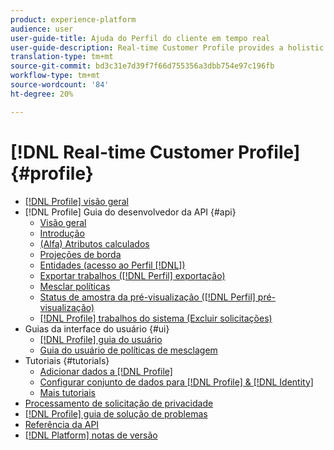 ```yaml
---
product: experience-platform
audience: user
user-guide-title: Ajuda do Perfil do cliente em tempo real
user-guide-description: Real-time Customer Profile provides a holistic view of each individual customer by combining data from multiple channels, including online, offline, CRM, and third-party data. Profile allows you to consolidate your disparate customer data into a unified view offering an actionable, timestamped account of every customer interaction.
translation-type: tm+mt
source-git-commit: bd3c31e7d39f7f66d755356a3dbb754e97c196fb
workflow-type: tm+mt
source-wordcount: '84'
ht-degree: 20%

---
```



# [!DNL Real-time Customer Profile] {#profile}

* [[!DNL Profile] visão geral](home.md)
* [!DNL Profile] Guia do desenvolvedor da API {#api}
   * [Visão geral](api/overview.md)
   * [Introdução](api/getting-started.md)
   * [(Alfa) Atributos calculados](api/computed-attributes.md)
   * [Projeções de borda](api/edge-projections.md)
   * [Entidades (acesso ao Perfil [!DNL])](api/entities.md)
   * [Exportar trabalhos ([!DNL Perfil] exportação)](api/export-jobs.md)
   * [Mesclar políticas](api/merge-policies.md)
   * [Status de amostra da pré-visualização ([!DNL Perfil] pré-visualização)](api/preview-sample-status.md)
   * [[!DNL Profile] trabalhos do sistema (Excluir solicitações)](api/profile-system-jobs.md)
* Guias da interface do usuário {#ui}
   * [[!DNL Profile] guia do usuário](ui/user-guide.md)
   * [Guia do usuário de políticas de mesclagem](ui/merge-policies.md)
* Tutoriais {#tutorials}
   * [Adicionar dados a [!DNL Profile]](tutorials/add-profile-data.md)
   * [Configurar conjunto de dados para [!DNL Profile] &amp; [!DNL Identity]](tutorials/dataset-configuration.md)
   * [Mais tutoriais](https://docs.adobe.com/content/help/pt-BR/experience-platform/tutorials/home.html)
* [Processamento de solicitação de privacidade](privacy.md)
* [[!DNL Profile] guia de solução de problemas](troubleshooting.md)
* [Referência da API](https://www.adobe.io/apis/experienceplatform/home/api-reference.html#!acpdr/swagger-specs/real-time-customer-profile.yaml)
* [[!DNL Platform] notas de versão](https://www.adobe.com/go/platform-release-notes-en)